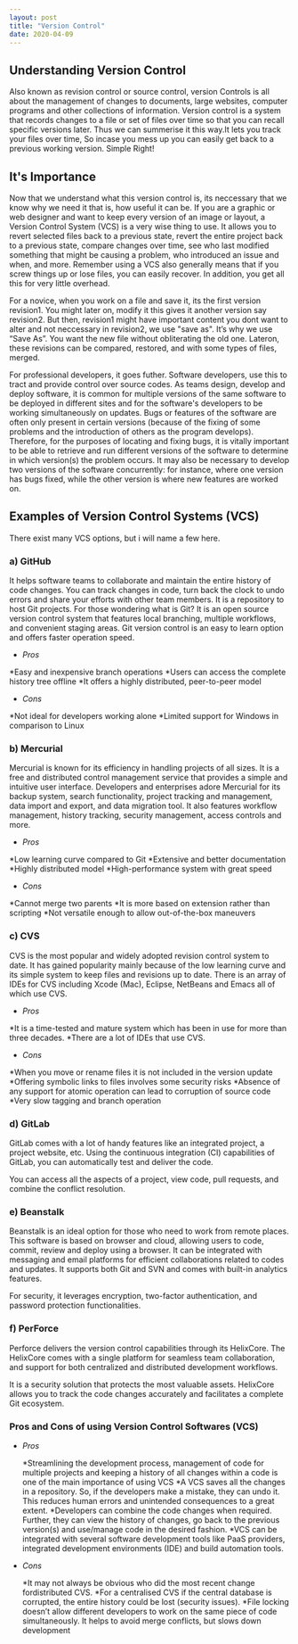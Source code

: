 ```yaml
---
layout: post
title: "Version Control"
date: 2020-04-09
---
```


## Understanding Version Control

Also known as revision control or source control, version Controls is all about the management of changes to documents, 
large websites, computer programs and other collections of information. Version control is a system that records changes 
to a file or set of files over time so that you can recall specific versions later.
   Thus we can summerise it this way.It lets you track your files over time, So incase you mess up you can easily get back 
to a previous working version. Simple Right!


## It's Importance

Now that we understand what this version control is, its neccessary that we know why we need it that is, how useful it can be.
If you are a graphic or web designer and want to keep every version of an image or layout, a Version Control System (VCS) is a very wise thing to use. It allows you to revert selected files back to a previous state, revert the entire project back to a previous state, compare changes over time, see who last modified something that might be causing a problem, who introduced an issue and when, and more. Remember using a VCS also generally means that if you screw things up or lose files, you can easily recover. In addition, you get all this for very little overhead. 
 
 For a novice, when you work on a file and save it, its the first version revision1. You might later on, modify it this gives it another version say revision2. But then, revision1 might have important content you dont want to alter and not neccessary in revision2, we use "save as". It’s why we use “Save As”. You want the new file without obliterating the old one. Lateron, these revisions can be compared, restored, and with some types of files, merged.
  
  For professional developers, it goes futher. Software developers, use this to tract and provide control over source codes. As teams design, develop and deploy software, it is common for multiple versions of the same software to be deployed in different sites and for the software's developers to be working simultaneously on updates. Bugs or features of the software are often only present in certain versions (because of the fixing of some problems and the introduction of others as the program develops). Therefore, for the purposes of locating and fixing bugs, it is vitally important to be able to retrieve and run different versions of the software to determine in which version(s) the problem occurs. It may also be necessary to develop two versions of the software concurrently: for instance, where one version has bugs fixed, while the other version is where new features are worked on. 

  
  ## Examples of Version Control Systems (VCS)
  
   There exist many VCS options, but i will name a few here.

### **a) GitHub**

It helps software teams to collaborate and maintain the entire history of code changes. You can track changes in code, turn back the clock to undo errors and share your efforts with other team members.
It is a repository to host Git projects. For those wondering what is Git? It is an open source version control system that features local branching, multiple workflows, and convenient staging areas. Git version control is an easy to learn option and offers faster operation speed.

* *Pros*

*Easy and inexpensive branch operations
*Users can access the complete history tree offline
*It offers a highly distributed, peer-to-peer model

* *Cons*

*Not ideal for developers working alone
*Limited support for Windows in comparison to Linux

### **b) Mercurial**

Mercurial is known for its efficiency in handling projects of all sizes. It is a free and distributed control management service that provides a simple and intuitive user interface.
Developers and enterprises adore Mercurial for its backup system, search functionality, project tracking and management, data import and export, and data migration tool. It also features workflow management, history tracking, security management, access controls and more.

* *Pros*

*Low learning curve compared to Git
*Extensive and better documentation
*Highly distributed model
*High-performance system with great speed

* *Cons*

*Cannot merge two parents
*It is more based on extension rather than scripting
*Not versatile enough to allow out-of-the-box maneuvers

### **c) CVS**

CVS is the most popular and widely adopted revision control system to date. It has gained popularity mainly because of the low learning curve and its simple system to keep files and revisions up to date.
There is an array of IDEs for CVS including Xcode (Mac), Eclipse, NetBeans and Emacs all of which use CVS.

* *Pros*

*It is a time-tested and mature system which has been in use for more than three decades.
*There are a lot of IDEs that use CVS.

* *Cons*

*When you move or rename files it is not included in the version update
*Offering symbolic links to files involves some security risks
*Absence of any support for atomic operation can lead to corruption of source code
*Very slow tagging and branch operation
  
### **d) GitLab**

GitLab comes with a lot of handy features like an integrated project, a project website, etc. Using the continuous integration (CI) capabilities of GitLab, you can automatically test and deliver the code.

You can access all the aspects of a project, view code, pull requests, and combine the conflict resolution.

### **e) Beanstalk**

Beanstalk is an ideal option for those who need to work from remote places. This software is based on browser and cloud, allowing users to code, commit, review and deploy using a browser.
It can be integrated with messaging and email platforms for efficient collaborations related to codes and updates. It supports both Git and SVN and comes with built-in analytics features.

For security, it leverages encryption, two-factor authentication, and password protection functionalities.

### **f) PerForce**

Perforce delivers the version control capabilities through its HelixCore. The HelixCore comes with a single platform for seamless team collaboration, and support for both centralized and distributed development workflows.

It is a security solution that protects the most valuable assets. HelixCore allows you to track the code changes accurately and facilitates a complete Git ecosystem.



  ### **Pros and Cons of using Version Control Softwares (VCS)**
  
 * *Pros*
  
    *Streamlining the development process, management of code for multiple projects and keeping a history of all changes within a code is one of the main importance of using VCS
  *A VCS saves all the changes in a repository. So, if the developers make a mistake, they can undo it. This reduces human errors and unintended consequences to a great extent. 
  *Developers can combine the code changes when required. Further, they can view the history of changes, go back to the previous version(s) and use/manage code in the desired fashion. 
   *VCS can be integrated with several software development tools like PaaS providers, integrated development environments (IDE) and build automation tools.
 
* *Cons*

  *It may not always be obvious who did the most recent change fordistributed CVS.
  *For a centralised CVS if the central database is corrupted, the entire history could be lost (security issues).
  *File locking doesn’t allow different developers to work on the same piece of code simultaneously. It helps to avoid merge conflicts, but slows down development
